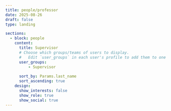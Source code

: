 ```yaml
---
title: people/professor
date: 2025-08-26
draft: false
type: landing

sections:
  - block: people
    content:
      title: Supervisor
      # Choose which groups/teams of users to display.
      #   Edit `user_groups` in each user's profile to add them to one or more of these groups.
      user_groups:
          - Supervisor
    
      sort_by: Params.last_name
      sort_ascending: true
    design:
      show_interests: false
      show_role: true
      show_social: true
---
```

